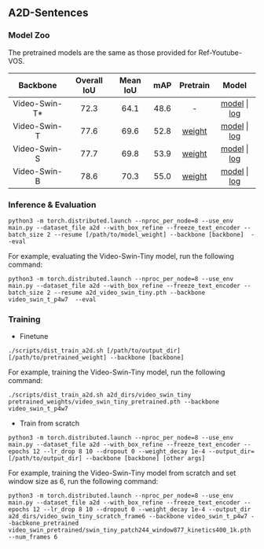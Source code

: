 ## A2D-Sentences

### Model Zoo

The pretrained models are the same as those provided for Ref-Youtube-VOS.

| Backbone| Overall IoU | Mean IoU | mAP  | Pretrain | Model |
| :----: | :----: | :----: | :----: | :----: | :----: |
| Video-Swin-T* | 72.3 | 64.1 | 48.6 | - | [model](https://drive.google.com/file/d/1z-HO71IcFOZ9A6KD71wAXkbiQgKDpSp7/view?usp=sharing) \| [log](https://drive.google.com/file/d/1JhsXgcWOYv97u6tpAUnBi9-D3mxcHXzO/view?usp=sharing) |
| Video-Swin-T | 77.6 | 69.6 | 52.8 | [weight](https://drive.google.com/file/d/1g9Dm1vLdwpwSKVtIZzWKPUk2-zK3IbQa/view?usp=sharing) | [model](https://drive.google.com/file/d/1z-HO71IcFOZ9A6KD71wAXkbiQgKDpSp7/view?usp=sharing) \| [log](https://drive.google.com/file/d/1xjevouL3a1gHZN5KHtA07Cpa07R4T1Qi/view?usp=sharing) |
| Video-Swin-S | 77.7 | 69.8 | 53.9 | [weight](https://drive.google.com/file/d/1GrhFhsUidsVs7-dhY8NkVgWfBZdeit9C/view?usp=sharing) | [model](https://drive.google.com/file/d/1ng2FAX9J4FyQ7Bq1eeQC9Vvv1W8JZmek/view?usp=sharing) \| [log](https://drive.google.com/file/d/1Uu72THexbtEje4aKXR7Q2Yd4zyPmQsi3/view?usp=sharing) |
| Video-Swin-B | 78.6 | 70.3 | 55.0 | [weight](https://drive.google.com/file/d/1MJ1362zjqu-uZdXsSQH6pI1QOFqwv5lY/view?usp=sharing) | [model](https://drive.google.com/file/d/1WlNjKS_Li-1KoUzuPM4MRM4b-oK2Ka7c/view?usp=sharing) \| [log](https://drive.google.com/file/d/1tH-f9_U0gY-iNfXm6GRyttJp3uvm5NQw/view?usp=sharing) |


### Inference & Evaluation

```
python3 -m torch.distributed.launch --nproc_per_node=8 --use_env main.py --dataset_file a2d --with_box_refine --freeze_text_encoder --batch_size 2 --resume [/path/to/model_weight] --backbone [backbone]  --eval
```

For example, evaluating the Video-Swin-Tiny model, run the following command:

```
python3 -m torch.distributed.launch --nproc_per_node=8 --use_env main.py --dataset_file a2d --with_box_refine --freeze_text_encoder --batch_size 2 --resume a2d_video_swin_tiny.pth --backbone video_swin_t_p4w7  --eval
```

### Training

- Finetune

```
./scripts/dist_train_a2d.sh [/path/to/output_dir] [/path/to/pretrained_weight] --backbone [backbone]
```

For example, training the Video-Swin-Tiny model, run the following command:
```
./scripts/dist_train_a2d.sh a2d_dirs/video_swin_tiny pretrained_weights/video_swin_tiny_pretrained.pth --backbone video_swin_t_p4w7
```

- Train from scratch

```
python3 -m torch.distributed.launch --nproc_per_node=8 --use_env main.py --dataset_file a2d --with_box_refine --freeze_text_encoder --epochs 12 --lr_drop 8 10 --dropout 0 --weight_decay 1e-4 --output_dir=[/path/to/output_dir] --backbone [backbone] [other args]
```

For example, training the Video-Swin-Tiny model from scratch and set window size as 6, run the following command:

```
python3 -m torch.distributed.launch --nproc_per_node=8 --use_env main.py --dataset_file a2d --with_box_refine --freeze_text_encoder --epochs 12 --lr_drop 8 10 --dropout 0 --weight_decay 1e-4 --output_dir a2d_dirs/video_swin_tiny_scratch_frame6 --backbone video_swin_t_p4w7 --bacbkone_pretrained video_swin_pretrained/swin_tiny_patch244_window877_kinetics400_1k.pth --num_frames 6
```



